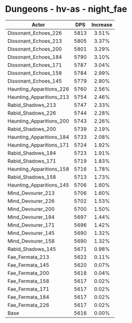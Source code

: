# Dungeons - hv-as - night_fae
| Actor | DPS | Increase |
|---|:---:|:---:|
|Dissonant_Echoes_226|5813|3.51%|
|Dissonant_Echoes_213|5805|3.37%|
|Dissonant_Echoes_200|5801|3.29%|
|Dissonant_Echoes_184|5790|3.10%|
|Dissonant_Echoes_171|5787|3.04%|
|Dissonant_Echoes_158|5784|2.99%|
|Dissonant_Echoes_145|5779|2.90%|
|Haunting_Apparitions_226|5760|2.56%|
|Haunting_Apparitions_213|5754|2.46%|
|Rabid_Shadows_213|5747|2.33%|
|Rabid_Shadows_226|5744|2.28%|
|Haunting_Apparitions_200|5743|2.26%|
|Rabid_Shadows_200|5739|2.19%|
|Haunting_Apparitions_184|5733|2.08%|
|Haunting_Apparitions_171|5724|1.92%|
|Rabid_Shadows_184|5723|1.91%|
|Rabid_Shadows_171|5719|1.83%|
|Haunting_Apparitions_158|5716|1.78%|
|Rabid_Shadows_158|5713|1.73%|
|Haunting_Apparitions_145|5706|1.60%|
|Mind_Devourer_213|5706|1.60%|
|Mind_Devourer_226|5702|1.53%|
|Mind_Devourer_200|5700|1.50%|
|Mind_Devourer_184|5697|1.44%|
|Mind_Devourer_171|5696|1.42%|
|Mind_Devourer_145|5690|1.32%|
|Mind_Devourer_158|5690|1.32%|
|Rabid_Shadows_145|5671|0.98%|
|Fae_Fermata_213|5622|0.11%|
|Fae_Fermata_145|5620|0.07%|
|Fae_Fermata_200|5618|0.04%|
|Fae_Fermata_158|5617|0.02%|
|Fae_Fermata_171|5617|0.02%|
|Fae_Fermata_184|5617|0.02%|
|Fae_Fermata_226|5617|0.02%|
|Base|5616|0.00%|
